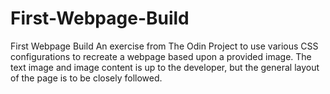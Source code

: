 # First-Webpage-Build
First Webpage Build
An exercise from The Odin Project to use various CSS configurations to recreate a webpage based upon a provided image. The text image and image content is up to the developer, but the general layout of the page is to be closely followed.
